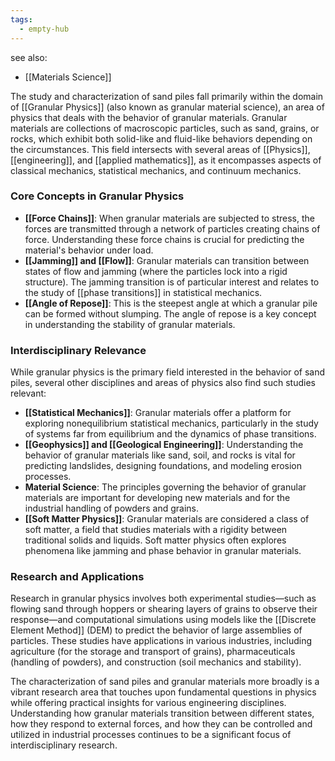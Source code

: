 ```yaml
---
tags:
  - empty-hub
---
```


see also:
- [[Materials Science]]

The study and characterization of sand piles fall primarily within the domain of [[Granular Physics]] (also known as granular material science), an area of physics that deals with the behavior of granular materials. Granular materials are collections of macroscopic particles, such as sand, grains, or rocks, which exhibit both solid-like and fluid-like behaviors depending on the circumstances. This field intersects with several areas of [[Physics]], [[engineering]], and [[applied mathematics]], as it encompasses aspects of classical mechanics, statistical mechanics, and continuum mechanics.

### Core Concepts in Granular Physics

- **[[Force Chains]]**: When granular materials are subjected to stress, the forces are transmitted through a network of particles creating chains of force. Understanding these force chains is crucial for predicting the material's behavior under load.
- **[[Jamming]] and [[Flow]]**: Granular materials can transition between states of flow and jamming (where the particles lock into a rigid structure). The jamming transition is of particular interest and relates to the study of [[phase transitions]] in statistical mechanics.
- **[[Angle of Repose]]**: This is the steepest angle at which a granular pile can be formed without slumping. The angle of repose is a key concept in understanding the stability of granular materials.

### Interdisciplinary Relevance

While granular physics is the primary field interested in the behavior of sand piles, several other disciplines and areas of physics also find such studies relevant:

- **[[Statistical Mechanics]]**: Granular materials offer a platform for exploring nonequilibrium statistical mechanics, particularly in the study of systems far from equilibrium and the dynamics of phase transitions.
- **[[Geophysics]] and [[Geological Engineering]]**: Understanding the behavior of granular materials like sand, soil, and rocks is vital for predicting landslides, designing foundations, and modeling erosion processes.
- **Material Science**: The principles governing the behavior of granular materials are important for developing new materials and for the industrial handling of powders and grains.
- **[[Soft Matter Physics]]**: Granular materials are considered a class of soft matter, a field that studies materials with a rigidity between traditional solids and liquids. Soft matter physics often explores phenomena like jamming and phase behavior in granular materials.

### Research and Applications

Research in granular physics involves both experimental studies—such as flowing sand through hoppers or shearing layers of grains to observe their response—and computational simulations using models like the [[Discrete Element Method]] (DEM) to predict the behavior of large assemblies of particles. These studies have applications in various industries, including agriculture (for the storage and transport of grains), pharmaceuticals (handling of powders), and construction (soil mechanics and stability).

The characterization of sand piles and granular materials more broadly is a vibrant research area that touches upon fundamental questions in physics while offering practical insights for various engineering disciplines. Understanding how granular materials transition between different states, how they respond to external forces, and how they can be controlled and utilized in industrial processes continues to be a significant focus of interdisciplinary research.